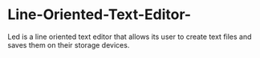 # Line-Oriented-Text-Editor-
Led is a line oriented text editor that allows its user to create text files and saves them on their storage devices. 
